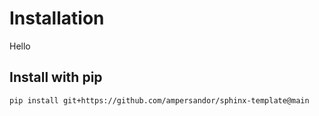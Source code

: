 # Installation
Hello


## Install with pip

```bash
pip install git+https://github.com/ampersandor/sphinx-template@main
```
